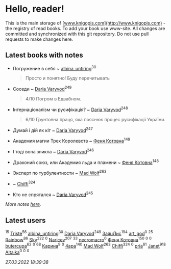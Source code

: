 # Hello, reader!
This is the main storage of [www.knigopis.com](http://www.knigopis.com) - the registry of read books.
To add your book use www-site. All changes are committed and synchronized with this git repository.
Do not use pull requests to make changes here.


## Latest books with notes
* Погружение в себя ~ [albina_untiring](users/257/2579695-vkontakte)<sup>30</sup>
    > Просто и понятно! Буду перечитывать

* Соседи ~ [Daria Varyvod](users/829/829893410524253-facebook)<sup>249</sup>
    > 4/10 Погром в Едвабном.

* Інтернаціоналізм чи русифікація? ~ [Daria Varyvod](users/829/829893410524253-facebook)<sup>248</sup>
    > 6/10 Ґрунтовна праця, яка пояснює процес русифікації України.

* Думай і дій як кіт ~ [Daria Varyvod](users/829/829893410524253-facebook)<sup>247</sup>

* Академия магии Трех Королевств ~ [Феня Котовна](users/109/109746193906459706720-google)<sup>149</sup>

* І тоді вона зникла ~ [Daria Varyvod](users/829/829893410524253-facebook)<sup>246</sup>

* Драконий союз, или Академия льда и пламени ~ [Феня Котовна](users/109/109746193906459706720-google)<sup>148</sup>

* Эксперт по турбулентности ~ [Mad Wolf](users/947/94738840-vkontakte)<sup>263</sup>

*  ~ [Chiffi](users/105/105831994080785626680-google)<sup>324</sup>

* Кто не спрятался ~ [Daria Varyvod](users/829/829893410524253-facebook)<sup>245</sup>


_More notes [here](latest_books_with_notes.md)._


## Latest users
[](users/118/118261627879855357372-google)<sup>15</sup> 
[Triste](users/517/5175580462988229760-mailru)<sup>56</sup> 
[albina_untiring](users/257/2579695-vkontakte)<sup>30</sup> 
[Daria Varyvod](users/829/829893410524253-facebook)<sup>249</sup> 
[ЗаяцЛис](users/112/112388384595246311466-google)<sup>194</sup> 
[art_god](users/270/27076131-vkontakte)<sup>0</sup> 
[](users/864/86487125-vkontakte)<sup>25</sup> 
[Rainbow](users/109/109787328219839805802-google)<sup>86</sup> 
[Sky](users/118/118049897850017649660-googleplus)<sup>222</sup> 
[](users/107/107964573981658495430-google)<sup>0</sup> 
[Naricev](users/107/107090515204537133928-google)<sup>207</sup> 
[](users/118/118248226132797004598-google)<sup>33</sup> 
[necromacro](users/104/104058898569282311785-google)<sup>0</sup> 
[Феня Котовна](users/109/109746193906459706720-google)<sup>150</sup> 
[](users/651/651948011-vkontakte)<sup>0</sup> 
[](users/112/112469457440397897994-google)<sup>0</sup> 
[butercupa](users/193/193697993-vkontakte)<sup>62</sup> 
[](users/117/117917591965816894588-google)<sup>0</sup> 
[](users/153/1537586159620888-facebook)<sup>68</sup> 
[Карина](users/113/113094351246440936608-google)<sup>9</sup> 
[](users/108/108710650791518569555-google)<sup>0</sup> 
[4apa](users/117/117392596378069249667-google)<sup>140</sup> 
[Mad Wolf](users/947/94738840-vkontakte)<sup>263</sup> 
[Chiffi](users/105/105831994080785626680-google)<sup>324</sup> 
[](users/116/116203054830965711791-google)<sup>0</sup> 
[pria](users/128/128917939-vkontakte)<sup>61</sup> 
[Janet](users/108/108113656204404967440-google)<sup>918</sup> 
[Altaika](users/192/192350657-vkontakte)<sup>0</sup> 
[](users/148/1480755193-yandex)<sup>0</sup> 
[](users/102/102431900572288706085-google)<sup>0</sup> 


_27.03.2022 18:39:38_
